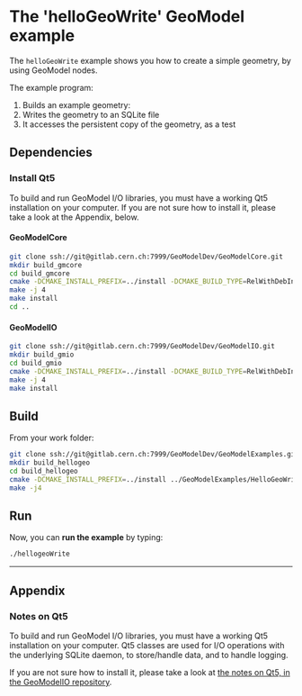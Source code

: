 # The 'helloGeoWrite' GeoModel example

The `helloGeoWrite` example shows you how to create a simple geometry, by using GeoModel nodes.

The example program:

 1. Builds an example geometry:
 2. Writes the geometry to an SQLite file
 3. It accesses the persistent copy of the geometry, as a test


## Dependencies

### Install Qt5

To build and run GeoModel I/O libraries, you must have a working Qt5 installation on your computer.
If you are not sure how to install it, please take a look at the Appendix, below.


#### GeoModelCore

```bash
git clone ssh://git@gitlab.cern.ch:7999/GeoModelDev/GeoModelCore.git
mkdir build_gmcore
cd build_gmcore
cmake -DCMAKE_INSTALL_PREFIX=../install -DCMAKE_BUILD_TYPE=RelWithDebInfo ../GeoModelCore
make -j 4
make install
cd ..
```

#### GeoModelIO

```bash
git clone ssh://git@gitlab.cern.ch:7999/GeoModelDev/GeoModelIO.git
mkdir build_gmio
cd build_gmio
cmake -DCMAKE_INSTALL_PREFIX=../install -DCMAKE_BUILD_TYPE=RelWithDebInfo ../GeoModelIO
make -j 4
make install
```



## Build

From your work folder:

```bash
git clone ssh://git@gitlab.cern.ch:7999/GeoModelDev/GeoModelExamples.git
mkdir build_hellogeo
cd build_hellogeo
cmake -DCMAKE_INSTALL_PREFIX=../install ../GeoModelExamples/HelloGeoWrite/
make -j4
```

## Run

Now, you can **run the example** by typing:

```bash
./hellogeoWrite
```


----

## Appendix

### Notes on Qt5

To build and run GeoModel I/O libraries, you must have a working Qt5 installation on your computer. Qt5 classes are used for I/O operations with the underlying SQLite daemon, to store/handle data, and to handle logging.

If you are not sure how to install it, please take a look at [the notes on Qt5, in the GeoModelIO repository](https://gitlab.cern.ch/GeoModelDev/GeoModelIO/blob/master/README_QT5_NOTES.md).
